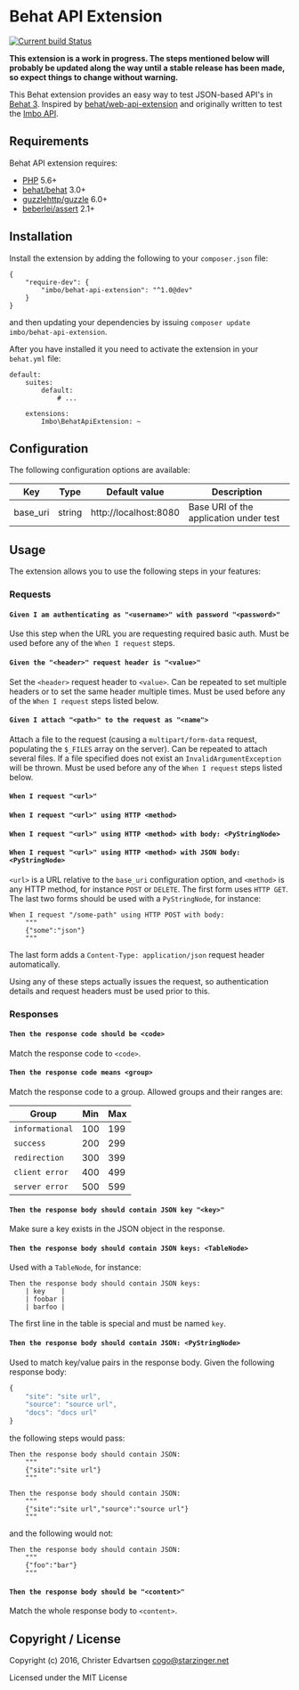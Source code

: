 # Behat API Extension

[![Current build Status](https://secure.travis-ci.org/imbo/behat-api-extension.png)](http://travis-ci.org/imbo/behat-api-extension)

**This extension is a work in progress. The steps mentioned below will probably be updated along the way until a stable release has been made, so expect things to change without warning.**

This Behat extension provides an easy way to test JSON-based API's in [Behat 3](http://behat.org). Inspired by [behat/web-api-extension](https://github.com/Behat/WebApiExtension/) and originally written to test the [Imbo API](http://imbo.io).

## Requirements

Behat API extension requires:

* [PHP](http://php.net) 5.6+
* [behat/behat](http://behat.org) 3.0+
* [guzzlehttp/guzzle](http://guzzlephp.org) 6.0+
* [beberlei/assert](https://github.com/beberlei/assert/) 2.1+

## Installation

Install the extension by adding the following to your `composer.json` file:

    {
        "require-dev": {
            "imbo/behat-api-extension": "^1.0@dev"
        }
    }

and then updating your dependencies by issuing `composer update imbo/behat-api-extension`.

After you have installed it you need to activate the extension in your `behat.yml` file:

    default:
        suites:
            default:
                # ...

        extensions:
            Imbo\BehatApiExtension: ~

## Configuration

The following configuration options are available:

Key | Type | Default value | Description
--- | ---- | ------------- | -----------
base_uri | string | http://localhost:8080 | Base URI of the application under test

## Usage

The extension allows you to use the following steps in your features:

### Requests

#### `Given I am authenticating as "<username>" with password "<password>"`

Use this step when the URL you are requesting required basic auth. Must be used before any of the `When I request` steps.

#### `Given the "<header>" request header is "<value>"`

Set the `<header>` request header to `<value>`. Can be repeated to set multiple headers or to set the same header multiple times. Must be used before any of the `When I request` steps listed below.

#### `Given I attach "<path>" to the request as "<name">`

Attach a file to the request (causing a `multipart/form-data` request, populating the `$_FILES` array on the server). Can be repeated to attach several files. If a file specified does not exist an `InvalidArgumentException` will be thrown. Must be used before any of the `When I request` steps listed below.

#### `When I request "<url>"`
#### `When I request "<url>" using HTTP <method>`
#### `When I request "<url>" using HTTP <method> with body: <PyStringNode>`
#### `When I request "<url>" using HTTP <method> with JSON body: <PyStringNode>`

`<url>` is a URL relative to the `base_uri` configuration option, and `<method>` is any HTTP method, for instance `POST` or `DELETE`. The first form uses `HTTP GET`. The last two forms should be used with a `PyStringNode`, for instance:

    When I request "/some-path" using HTTP POST with body:
        """
        {"some":"json"}
        """

The last form adds a `Content-Type: application/json` request header automatically.

Using any of these steps actually issues the request, so authentication details and request headers must be used prior to this.

### Responses

#### `Then the response code should be <code>`

Match the response code to `<code>`.

#### `Then the response code means <group>`

Match the response code to a group. Allowed groups and their ranges are:

| Group | Min | Max |
| ----- | --- | --- |
| `informational` | 100 | 199 |
| `success` | 200 | 299 |
| `redirection` | 300 | 399 |
| `client error` | 400 | 499 |
| `server error` | 500 | 599 |

#### `Then the response body should contain JSON key "<key>"`

Make sure a key exists in the JSON object in the response.

#### `Then the response body should contain JSON keys: <TableNode>`

Used with a `TableNode`, for instance:

    Then the response body should contain JSON keys:
        | key    |
        | foobar |
        | barfoo |

The first line in the table is special and must be named `key`.

#### `Then the response body should contain JSON: <PyStringNode>`

Used to match key/value pairs in the response body. Given the following response body:

```javascript
{
    "site": "site url",
    "source": "source url",
    "docs": "docs url"
}
```

the following steps would pass:

```
Then the response body should contain JSON:
    """
    {"site":"site url"}
    """
```

```
Then the response body should contain JSON:
    """
    {"site":"site url","source":"source url"}
    """
```

and the following would not:

```
Then the response body should contain JSON:
    """
    {"foo":"bar"}
    """
```

#### `Then the response body should be "<content>"`

Match the whole response body to `<content>`.

## Copyright / License

Copyright (c) 2016, Christer Edvartsen <cogo@starzinger.net>

Licensed under the MIT License
